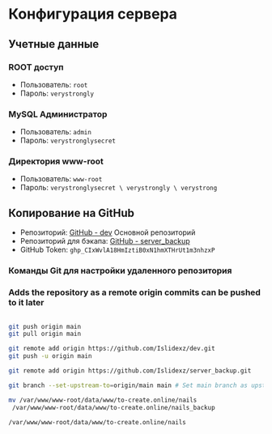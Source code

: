 # Конфигурация сервера

## Учетные данные

### ROOT доступ
- Пользователь: `root`
- Пароль: `verystrongly`

### MySQL Администратор
- Пользователь: `admin`
- Пароль: `verystronglysecret`

### Директория www-root
- Пользователь: `www-root`
- Пароль: `verystronglysecret \ verystrongly \ verystrong`

## Копирование на GitHub
- Репозиторий: [GitHub - dev](https://github.com/Islidexz/dev.git) Основной репозиторий
- Репозиторий для бэкапа: [GitHub - server_backup](https://github.com/Islidexz/server_backup)
- GitHub Token: `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`

### Команды Git для настройки удаленного репозитория
### Adds the repository as a remote origin commits can be pushed to it later
```bash

git push origin main
git pull origin main

git remote add origin https://github.com/Islidexz/dev.git
git push -u origin main

git remote add origin https://github.com/Islidexz/server_backup.git

git branch --set-upstream-to=origin/main main # Set main branch as upstream looking for changes from main

mv /var/www/www-root/data/www/to-create.online/nails
 /var/www/www-root/data/www/to-create.online/nails_backup

/var/www/www-root/data/www/to-create.online/nails

